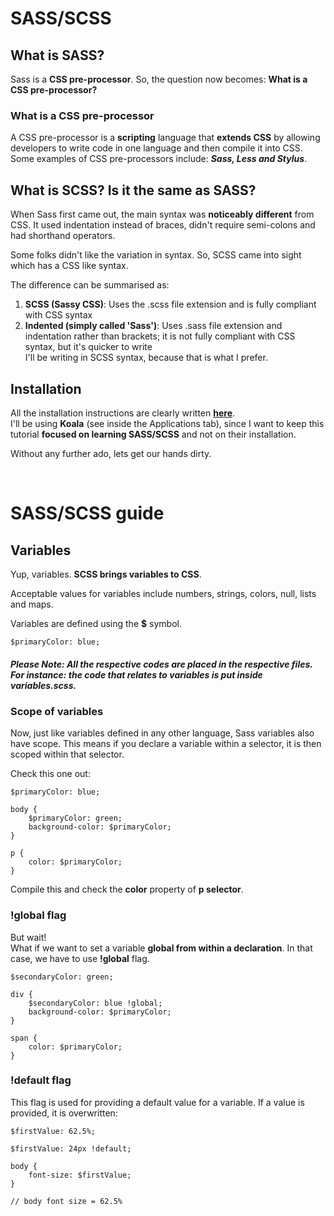 # SASS/SCSS

## What is SASS?
Sass is a **CSS pre-processor**. So, the question now becomes: **What is a CSS pre-processor?**

### What is a CSS pre-processor
A CSS pre-processor is a **scripting** language that **extends CSS** by allowing developers to write code in one language and then compile it into CSS. Some examples of CSS pre-processors include: ***Sass, Less and Stylus***.

## What is SCSS? Is it the same as SASS?
When Sass first came out, the main syntax was **noticeably different** from CSS. It used indentation instead of braces, didn't require semi-colons and had shorthand operators.

Some folks didn't like the variation in syntax. So, SCSS came into sight which has a CSS like syntax. 

The difference can be summarised as:
1. **SCSS (Sassy CSS)**: Uses the .scss file extension and is fully compliant with CSS syntax
2. **Indented (simply called 'Sass')**: Uses .sass file extension and indentation rather than brackets; it is not fully compliant with CSS syntax, but it's quicker to write																	
I'll be writing in SCSS syntax, because that is what I prefer.

## Installation

All the installation instructions are clearly written **[here](http://sass-lang.com/install)**.  
I'll be using **Koala** (see inside the Applications tab), since I want to keep this tutorial **focused on learning SASS/SCSS** and not on their installation.


Without any further ado, lets get our hands dirty.

&nbsp;
# SASS/SCSS guide 

## Variables

Yup, variables. **SCSS brings variables to CSS**.  

Acceptable values for variables include numbers, strings, colors, null, lists and maps.  

Variables are defined using the **$** symbol.

	$primaryColor: blue;

##### Please Note: All the respective codes are placed in the respective files. For instance: the code that relates to variables is put inside variables.scss.	


### Scope of variables

Now, just like variables defined in any other language, Sass variables also have scope. This means if you declare a variable within a selector, it is then scoped within that selector.

Check this one out:  

	$primaryColor: blue;

	body {
		$primaryColor: green;
		background-color: $primaryColor;
	}

	p {
		color: $primaryColor;
	}

Compile this and check the **color** property of **p selector**.

### !global flag 

But wait!  
What if we want to set a variable **global from within a declaration**. In that case, we have to use **!global** flag.  


	$secondaryColor: green;

	div {
		$secondaryColor: blue !global;
		background-color: $primaryColor;
	}

	span {
		color: $primaryColor;
	}


### !default flag

This flag is used for providing a default value for a variable. If a value is provided, it is overwritten:

	
	$firstValue: 62.5%;

	$firstValue: 24px !default;

	body {
		font-size: $firstValue;
	}

	// body font size = 62.5%


